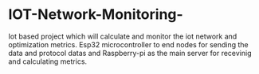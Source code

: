 # IOT-Network-Monitoring-
Iot based project which will calculate and monitor the iot network and optimization metrics. Esp32 microcontroller to end nodes for sending the data and protocol datas and Raspberry-pi as the main server for recevinig and calculating metrics.
